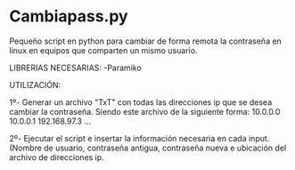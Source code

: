 # Cambiapass.py
Pequeño script en python para cambiar de forma remota la contraseña en linux en equipos que comparten un mismo usuario. 

LIBRERIAS NECESARIAS:
  -Paramiko

UTILIZACIÓN:
  
  1º- Generar un archivo "TxT" con todas las direcciones ip que se desea cambiar la contraseña. Siendo este archivo de la siguiente forma:
  10.0.0.0
  10.0.0.1
  192.168.97.3
  ...
  
  
  
  
  
  2º- Ejecutar el script e insertar la información necesaria en cada input. (Nombre de usuario, contraseña antigua, contraseña nueva e ubicación del archivo de direcciones ip.
